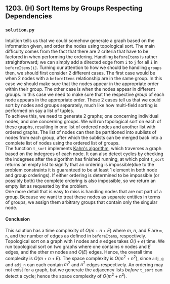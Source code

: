 ## 1203. (H) Sort Items by Groups Respecting Dependencies

### `solution.py`
Intuition tells us that we could somehow generate a graph based on the information given, and order the nodes using topological sort. The main difficulty comes from the fact that there are 2 criteria that have to be factored in when performing the ordering. Handling `beforeItems` is rather straightforward; we can simply add a directed edge from `i` to `j` for all `i` in `beforeItems[i]`. Turning our attention to how we should be handling `groups` then, we should first consider 2 different cases. The first case would be when 2 nodes with a `beforeItems` relationship are in the same group. In this case we should make sure that the nodes appear in the appropriate order within their group. The other case is when the nodes appear in different groups. In this case we need to make sure that the respective *group* of each node appears in the appropriate order. These 2 cases tell us that we could sort by nodes and groups separately, much like how multi-field sorting is performed on say a list of tuples.  
To achieve this, we need to generate 2 graphs; one concerning individual nodes, and one concerning groups. We will run topological sort on each of these graphs, resulting in one list of ordered nodes and another list with ordered graphs. The list of nodes can then be partitioned into sublists of nodes from each group, after which the sublists can be merged back into a complete list of nodes using the ordered list of groups.  
The function `t_sort` implements [Kahn's algorithm](https://en.wikipedia.org/wiki/Topological_sorting#Kahn's_algorithm), which traverses a graph based on the indegrees of each node. It can also detect cycles by checking the indegrees after the algorithm has finished running, at which point `t_sort` returns an empty list to signify that an ordering is impossible(due to the problem constraints it is guaranteed to be at least 1 element in both node and group orderings). If either ordering is determined to be impossible (or possibly both) the complete ordering is also impossible, so we return an empty list as requested by the problem.  
One more detail that is easy to miss is handling nodes that are not part of a group. Because we want to treat these nodes as separate entities in terms of groups, we assign them arbitrary groups that contain only the singular node.  

#### Conclusion
This solution has a time complexity of $O(m+n+E)$ where $m$, $n$, and $E$ are `m`, `n`, and the number of edges as defined in `beforeItems`, respectively. Topological sort on a graph with $i$ nodes and $e$ edges takes $O(i + e)$ time. We run topological sort on two graphs where one contains $n$ nodes and $E$ edges, and the other $m$ nodes and $O(E)$ edges. Hence, the overall time complexity is $O(m+n+E)$. The space complexity is $O(m^2+n^2)$, since `adj_g` and `adj_n` can each contain $m^2$ and $n^2$ edges respectively. An ordering may not exist for a graph, but we generate the adjacency lists *before* `t_sort` can detect a cycle; hence the space complexity of $O(m^2 + n^2)$.  
  

